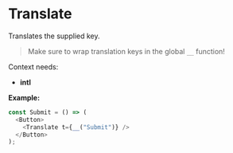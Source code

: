 # Translate

Translates the supplied key.

> Make sure to wrap translation keys in the global `__` function!

Context needs:
* **intl**

**Example:**
```js
const Submit = () => (
  <Button>
    <Translate t={__("Submit")} />
  </Button>
);
```
